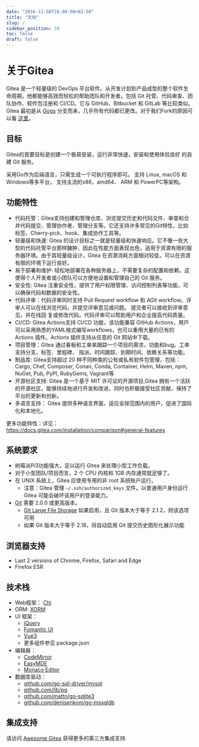 ```yaml
---
date: "2016-11-08T16:00:00+02:00"
title: "文档"
slug: /
sidebar_position: 10
toc: false
draft: false
---
```


# 关于Gitea

Gitea 是一个轻量级的 DevOps 平台软件。从开发计划到产品成型的整个软件生命周期，他都能够高效而轻松的帮助团队和开发者。包括 Git 托管、代码审查、团队协作、软件包注册和 CI/CD。它与 GitHub、Bitbucket 和 GitLab 等比较类似。
Gitea 最初是从 [Gogs](http://gogs.io) 分支而来，几乎所有代码都已更改。对于我们Fork的原因可以看
[这里](https://blog.gitea.com/welcome-to-gitea/)。

## 目标

Gitea的首要目标是创建一个极易安装，运行非常快速，安装和使用体验良好
的自建 Git 服务。

采用Go作为后端语言，只需生成一个可执行程序即可。
支持 Linux, macOS 和 Windows等多平台，
 支持主流的x86，amd64、
 ARM 和 PowerPC等架构。

## 功能特性

- 代码托管：Gitea⽀持创建和管理仓库、浏览提交历史和代码⽂件、审查和合并代码提交、管理协作者、管理分⽀等。它还⽀持许多常见的Git特性，⽐如标签、Cherry-pick、hook、集成协作⼯具等。
- 轻量级和快速: Gitea 的设计目标之一就是轻量级和快速响应。它不像一些大型的代码托管平台那样臃肿，因此在性能方面表现出色，适用于资源有限的服务器环境。由于其轻量级设计，Gitea 在资源消耗方面相对较低，可以在资源有限的环境下运行良好。
- 易于部署和维护: 轻松地部署在各种服务器上，不需要复杂的配置和依赖。这使得个人开发者或小团队可以方便地设置和管理自己的 Git 服务。
- 安全性: Gitea 注重安全性，提供了用户权限管理、访问控制列表等功能，可以确保代码和数据的安全性。
- 代码评审：代码评审同时支持 Pull Request workflow 和 AGit workflow。评审⼈可以在线浏览代码，并提交评审意见或问题。 提交者可以接收到评审意见，并在线回 复或修改代码。代码评审可以帮助用户和企业提⾼代码质量。
- CI/CD: Gitea Actions⽀持 CI/CD 功能，该功能兼容 GitHub Actions，⽤⼾可以采用熟悉的YAML格式编写workflows，也可以重⽤⼤量的已有的 Actions 插件。Actions 插件支持从任意的 Git 网站中下载。
- 项目管理：Gitea 通过看板和⼯单来跟踪⼀个项⽬的需求，功能和bug。⼯单⽀持分支，标签、⾥程碑、 指派、时间跟踪、到期时间、依赖关系等功能。
- 制品库: Gitea支持超过 20 种不同种类的公有或私有软件包管理，包括：Cargo, Chef, Composer, Conan, Conda, Container, Helm, Maven, npm, NuGet, Pub, PyPI, RubyGems, Vagrant等
- 开源社区支持: Gitea 是一个基于 MIT 许可证的开源项目,Gitea 拥有一个活跃的开源社区，能够持续地进行开发和改进，同时也积极接受社区贡献，保持了平台的更新和创新。
- 多语言支持： Gitea 提供多种语言界面，适应全球范围内的用户，促进了国际化和本地化。

更多功能特性：详见：https://docs.gitea.com/installation/comparison#general-features

## 系统要求

- 树莓派Pi3功能强大，足以运行 Gitea 来处理小型工作负载。
- 对于小型团队/项目而言，2 个 CPU 内核和 1GB 内存通常就足够了。
- 在 UNIX 系统上，Gitea 应使用专用的非 root 系统账户运行。
  - 注意：Gitea 管理 `~/.ssh/authorized_keys` 文件。以普通用户身份运行 Gitea 可能会破坏该用户的登录能力。
- [Git](https://git-scm.com/) 需要 2.0.0 或更高版本。
  - [Git Large File Storage](https://git-lfs.github.com/) 如果启用，且 Git 版本大于等于 2.1.2，则该选项可用
  - 如果 Git 版本大于等于 2.18，将自动启用 Git 提交历史图形化展示功能

## 浏览器支持

- Last 2 versions of Chrome, Firefox, Safari and Edge
- Firefox ESR

## 技术栈

- Web框架： [Chi](http://github.com/go-chi/chi)
- ORM: [XORM](https://xorm.io)
- UI 框架：
  - [jQuery](https://jquery.com)
  - [Fomantic UI](https://fomantic-ui.com)
  - [Vue3](https://vuejs.org)
  - 更多组件参见 package.json
- 编辑器：
  - [CodeMirror](https://codemirror.net)
  - [EasyMDE](https://github.com/Ionaru/easy-markdown-editor)
  - [Monaco Editor](https://microsoft.github.io/monaco-editor)
- 数据库驱动：
  - [github.com/go-sql-driver/mysql](https://github.com/go-sql-driver/mysql)
  - [github.com/lib/pq](https://github.com/lib/pq)
  - [github.com/mattn/go-sqlite3](https://github.com/mattn/go-sqlite3)
  - [github.com/denisenkom/go-mssqldb](https://github.com/denisenkom/go-mssqldb)

## 集成支持

请访问 [Awesome Gitea](https://gitea.com/gitea/awesome-gitea/) 获得更多的第三方集成支持
